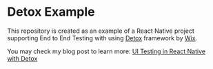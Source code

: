 # Detox Example

This repository is created as an example of a React Native project supporting End to End Testing with using [Detox](https://github.com/wix/Detox) framework by [Wix](https://www.wix.com).

You may check my blog post to learn more:
[UI Testing in React Native with Detox](https://iremkaraoglu.medium.com/ui-testing-in-react-native-with-detox-fa28ef310830)
